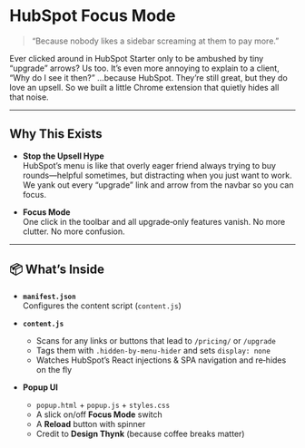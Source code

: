 # HubSpot Focus Mode

> “Because nobody likes a sidebar screaming at them to pay more.”

Ever clicked around in HubSpot Starter only to be ambushed by tiny “upgrade” arrows? Us too. It’s even more annoying to explain to a client, “Why do I see it then?” …because HubSpot. They’re still great, but they do love an upsell. So we built a little Chrome extension that quietly hides all that noise.

---

## Why This Exists

- **Stop the Upsell Hype**  
  HubSpot’s menu is like that overly eager friend always trying to buy rounds—helpful sometimes, but distracting when you just want to work. We yank out every “upgrade” link and arrow from the navbar so you can focus.

- **Focus Mode**  
  One click in the toolbar and all upgrade‑only features vanish. No more clutter. No more confusion.

---

## 📦 What’s Inside

- **`manifest.json`**  
  Configures the content script (`content.js`) 

- **`content.js`**  
  - Scans for any links or buttons that lead to `/pricing/` or `/upgrade`  
  - Tags them with `.hidden-by-menu-hider` and sets `display: none`  
  - Watches HubSpot’s React injections & SPA navigation and re‑hides on the fly

- **Popup UI**  
  - `popup.html` + `popup.js` + `styles.css`  
  - A slick on/off **Focus Mode** switch  
  - A **Reload** button with spinner  
  - Credit to **Design Thynk** (because coffee breaks matter)
